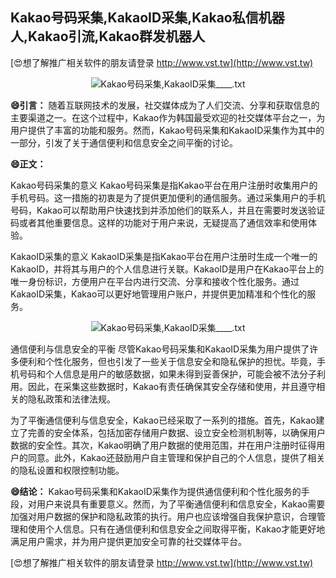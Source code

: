 ## **Kakao号码采集,KakaoID采集,Kakao私信机器人,Kakao引流,Kakao群发机器人**

[😍想了解推广相关软件的朋友请登录 http://www.vst.tw](http://www.vst.tw)

 <center><img src="https://vst.tw/MP4/tuiguang/png/8.png" alt="Kakao号码采集,KakaoID采集____.txt"></center>

**😄引言：**
随着互联网技术的发展，社交媒体成为了人们交流、分享和获取信息的主要渠道之一。在这个过程中，Kakao作为韩国最受欢迎的社交媒体平台之一，为用户提供了丰富的功能和服务。然而，Kakao号码采集和KakaoID采集作为其中的一部分，引发了关于通信便利和信息安全之间平衡的讨论。

**😄正文：**

Kakao号码采集的意义
Kakao号码采集是指Kakao平台在用户注册时收集用户的手机号码。这一措施的初衷是为了提供更加便利的通信服务。通过采集用户的手机号码，Kakao可以帮助用户快速找到并添加他们的联系人，并且在需要时发送验证码或者其他重要信息。这样的功能对于用户来说，无疑提高了通信效率和使用体验。

KakaoID采集的意义
KakaoID采集是指Kakao平台在用户注册时生成一个唯一的KakaoID，并将其与用户的个人信息进行关联。KakaoID是用户在Kakao平台上的唯一身份标识，方便用户在平台内进行交流、分享和接收个性化服务。通过KakaoID采集，Kakao可以更好地管理用户账户，并提供更加精准和个性化的服务。

 <center><img src="https://vst.tw/MP4/tuiguang/png/8.png" alt="Kakao号码采集,KakaoID采集____.txt"></center>

通信便利与信息安全的平衡
尽管Kakao号码采集和KakaoID采集为用户提供了许多便利和个性化服务，但也引发了一些关于信息安全和隐私保护的担忧。毕竟，手机号码和个人信息是用户的敏感数据，如果未得到妥善保护，可能会被不法分子利用。因此，在采集这些数据时，Kakao有责任确保其安全存储和使用，并且遵守相关的隐私政策和法律法规。

为了平衡通信便利与信息安全，Kakao已经采取了一系列的措施。首先，Kakao建立了完善的安全体系，包括加密存储用户数据、设立安全检测机制等，以确保用户数据的安全性。其次，Kakao明确了用户数据的使用范围，并在用户注册时征得用户的同意。此外，Kakao还鼓励用户自主管理和保护自己的个人信息，提供了相关的隐私设置和权限控制功能。

**😄结论：**
Kakao号码采集和KakaoID采集作为提供通信便利和个性化服务的手段，对用户来说具有重要意义。然而，为了平衡通信便利和信息安全，Kakao需要加强对用户数据的保护和隐私政策的执行。用户也应该增强自我保护意识，合理管理和使用个人信息。只有在通信便利和信息安全之间取得平衡，Kakao才能更好地满足用户需求，并为用户提供更加安全可靠的社交媒体平台。

[😍想了解推广相关软件的朋友请登录 http://www.vst.tw](http://www.vst.tw)



